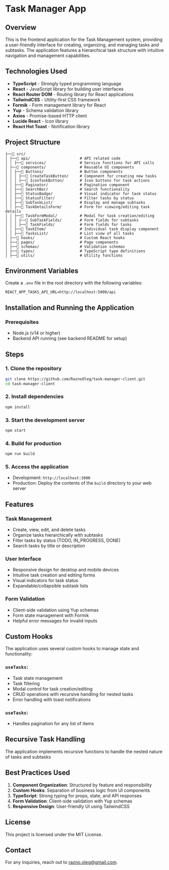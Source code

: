 # Task Manager App

## Overview

This is the frontend application for the Task Management system, providing a user-friendly interface for creating, organizing, and managing tasks and subtasks. The application features a hierarchical task structure with intuitive navigation and management capabilities.

## Technologies Used

- **TypeScript** - Strongly typed programming language
- **React** - JavaScript library for building user interfaces
- **React Router DOM** - Routing library for React applications
- **TailwindCSS** - Utility-first CSS framework
- **Formik** - Form management library for React
- **Yup** - Schema validation library
- **Axios** - Promise-based HTTP client
- **Lucide React** - Icon library
- **React Hot Toast** - Notification library

## Project Structure

```
├──📂 src/
│ ├──📂 api/                      # API related code
│ │ ├──📂 services/               # Service functions for API calls
│ ├──📂 components/               # Reusable UI components
│ │ ├──📂 Buttons/                # Button components
│ │ │ ├──📂 CreateTaskButton/     # Component for creating new tasks
│ │ │ ├──📂 IconTaskButton/       # Icon buttons for task actions
│ │ ├──📂 Paginator/              # Pagination component
│ │ ├──📂 SearchBar/              # Search functionality
│ │ ├──📂 StatusBadge/            # Visual indicator for task status
│ │ ├──📂 StatusFilter/           # Filter tasks by status
│ │ ├──📂 SubTaskList/            # Display and manage subtasks
│ │ ├──📂 TaskDetailsForm/        # Form for viewing/editing task details
│ │ ├──📂 TaskFormModal/          # Modal for task creation/editing
│ │ │ ├──📂 SubTaskFields/        # Form fields for subtasks
│ │ │ ├──📂 TaskFields/           # Form fields for tasks
│ │ ├──📂 TaskItem/               # Individual task display component
│ │ ├──📂 TasksList/              # List view of all tasks
│ ├──📂 hooks/                    # Custom React hooks
│ ├──📂 pages/                    # Page components
│ ├──📂 schemas/                  # Validation schemas
│ ├──📂 types/                    # TypeScript type definitions
│ ├──📂 utils/                    # Utility functions
```

## Environment Variables

Create a `.env` file in the root directory with the following variables:

```
REACT_APP_TASKS_API_URL=http://localhost:5000/api
```

## Installation and Running the Application

### Prerequisites

- Node.js (v14 or higher)
- Backend API running (see backend README for setup)

## Steps

### 1. Clone the repository

```bash
git clone https://github.com/RaznoOleg/task-manager-client.git
cd task-manager-client
```

### 2. Install dependencies

```bash
npm install
```

### 3. Start the development server

```bash
npm start
```

### 4. Build for production

```bash
npm run build
```

### 5. Access the application

- Development: `http://localhost:3000`
- Production: Deploy the contents of the `build` directory to your web server

## Features

### Task Management

- Create, view, edit, and delete tasks
- Organize tasks hierarchically with subtasks
- Filter tasks by status (TODO, IN_PROGRESS, DONE)
- Search tasks by title or description

### User Interface

- Responsive design for desktop and mobile devices
- Intuitive task creation and editing forms
- Visual indicators for task status
- Expandable/collapsible subtask lists

### Form Validation

- Client-side validation using Yup schemas
- Form state management with Formik
- Helpful error messages for invalid inputs

## Custom Hooks

The application uses several custom hooks to manage state and functionality:

### `useTasks`:

- Task state management
- Task filtering
- Modal control for task creation/editing
- CRUD operations with recursive handling for nested tasks
- Error handling with toast notifications

### `useTasks`:

- Handles pagination for any list of items

## Recursive Task Handling

The application implements recursive functions to handle the nested nature of tasks and subtasks

## Best Practices Used

1. **Component Organization**: Structured by feature and responsibility
2. **Custom Hooks**: Separation of business logic from UI components
3. **TypeScript**: Strong typing for props, state, and API responses
4. **Form Validation**: Client-side validation with Yup schemas
5. **Responsive Design**: User-friendly UI using TailwindCSS

## License

This project is licensed under the MIT License.

## Contact

For any inquiries, reach out to razno.oleg@gmail.com.
